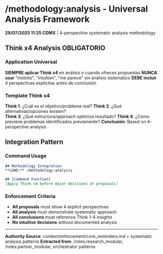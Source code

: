 # /methodology:analysis - Universal Analysis Framework

**29/07/2025 11:25 CDMX** | 4-perspective systematic analysis methodology

## Think x4 Analysis OBLIGATORIO

### Application Universal
**SIEMPRE aplicar Think x4** en análisis o cuando ofreces propuestas
**NUNCA usar** "instinto", "intuition", "me parece" sin análisis sistemático
**DEBE incluir** 4 perspectivas explícitas antes de conclusión

### Template Think x4
**Think 1**: ¿Cuál es el objetivo/problema real?
**Think 2**: ¿Qué alternativas/opciones existen?  
**Think 3**: ¿Qué estructura/approach optimiza resultado?
**Think 4**: ¿Cómo previene problemas identificados previamente?
**Conclusión**: Based on 4-perspective analysis

## Integration Pattern

### Command Usage
```markdown
## Methodology Integration
**LOAD:** /methodology:analysis

## [Command Function]
[Apply Think x4 before major decisions or proposals]
```

### Enforcement Criteria
- **All proposals** must show 4 explicit perspectives
- **All analysis** must demonstrate systematic approach
- **All conclusions** must reference Think 1-4 insights
- **No intuitive decisions** without documented analysis

---
**Authority Source**: context/enforcement/core_reminders.md + systematic analysis patterns
**Extracted from**: /roles:research_modular, /roles:partner_modular, orchestrator patterns